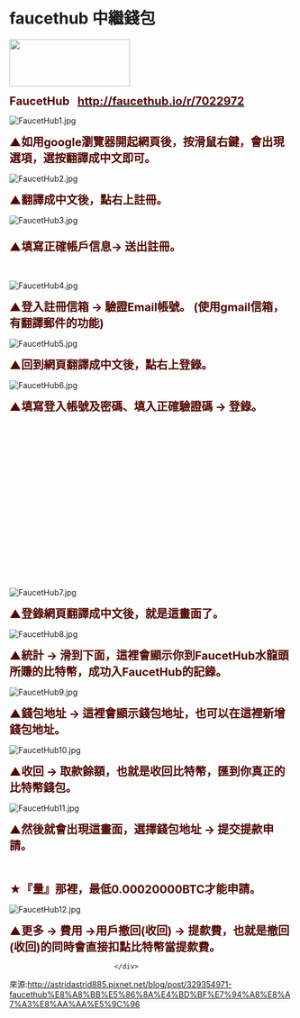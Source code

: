 # faucethub 中繼錢包
<img alt="" border="0" height="84" src="https://3.bp.blogspot.com/-kBBcWokDDpY/WW8vHMLxN2I/AAAAAAAADoI/N7HZQbn_YvYiqDi9IA8936Z5yDfNAGWDwCKgBGAs/s320/faucethubio.jpg" title="" width="214"></a></p>

<div class="article-content-inner" id="article-content-inner">
            <p><span style="font-size:20px"><span style="color:rgb(81, 7, 1)"><strong>FaucetHub &nbsp; </strong></span><strong><a href="http://faucethub.io/r/7022972" target="_blank"><span style="color:#510701">http://faucethub.io/r/7022972</span></a></strong></span></p>

<p><img alt="FaucetHub1.jpg" src="https://pic.pimg.tw/astridastrid885/1505739993-3112710562_l.jpg" title="FaucetHub1.jpg" original="https://pic.pimg.tw/astridastrid885/1505739993-3112710562_l.jpg"></p>

<p><span style="color:#510701"><span style="font-size:20px"><strong>▲如用</strong></span></span><span style="color:#510701"><span style="font-size:20px"><strong><span style="color:#510701"><span style="font-size:20px"><strong><span style="color:#510701"><strong><span style="font-size:20px">google瀏覽器</span></strong></span></strong></span></span>開起網頁後</strong></span></span><span style="color:#510701"><span style="font-size:20px"><strong><span style="color:#510701"><strong><span style="font-size:20px">，按滑鼠右鍵，會出現選項，選按翻譯成中文即可。</span></strong></span></strong></span></span></p>

<p><img alt="FaucetHub2.jpg" src="https://pic.pimg.tw/astridastrid885/1505739993-1450152687_l.jpg" title="FaucetHub2.jpg" original="https://pic.pimg.tw/astridastrid885/1505739993-1450152687_l.jpg" style="display: inline;"></p>

<p><span style="color:#510701"><span style="font-size:20px"><strong><span style="color:#510701"><strong><span style="font-size:20px"><span style="color:#510701"><span style="font-size:20px"><strong>▲</strong></span></span>翻譯成中文</span></strong></span></strong></span></span><span style="color:#510701"><span style="font-size:20px"><strong>後，點右上註冊。</strong></span></span></p>

<p><img alt="FaucetHub3.jpg" src="https://pic.pimg.tw/astridastrid885/1505739993-2761855818_l.jpg" title="FaucetHub3.jpg" original="https://pic.pimg.tw/astridastrid885/1505739993-2761855818_l.jpg" style="display: inline;"></p>

<h3><span style="color:#510701"><strong><span style="font-size:20px">▲填寫正確帳戶信息</span></strong></span><span style="color:#510701"><span style="font-size:20px"><strong>→</strong></span><span style="color:#510701"><span style="font-size:20px"><strong> </strong></span></span><strong><span style="font-size:20px">送出註冊。</span></strong></span></h3>

<p>&nbsp;</p>

<p><img alt="FaucetHub4.jpg" src="https://pic.pimg.tw/astridastrid885/1505739992-2939436681_l.jpg" title="FaucetHub4.jpg" original="https://pic.pimg.tw/astridastrid885/1505739992-2939436681_l.jpg" style="display: inline;"></p>

<p><span style="color:#510701"><span style="font-size:20px"><strong>▲登入註冊信箱 → 驗證Email帳號。 (<strong><span style="font-size:20px">使用gmail信箱，有翻譯郵件的功能</span></strong>)</strong></span></span></p>

<p><img alt="FaucetHub5.jpg" src="https://pic.pimg.tw/astridastrid885/1505739993-216008765_l.jpg" title="FaucetHub5.jpg" original="https://pic.pimg.tw/astridastrid885/1505739993-216008765_l.jpg" style="display: inline;"></p>

<p><span style="color:#510701"><span style="font-size:20px"><strong><span style="color:#510701"><strong><span style="font-size:20px"><span style="color:#510701"><span style="font-size:20px"><strong>▲回到網頁</strong></span></span>翻譯成中文</span></strong></span></strong></span></span><span style="color:#510701"><span style="font-size:20px"><strong>後，點右上登錄。</strong></span></span></p>

<p><img alt="FaucetHub6.jpg" src="https://pic.pimg.tw/astridastrid885/1505739993-1008951618_l.jpg" title="FaucetHub6.jpg" original="https://pic.pimg.tw/astridastrid885/1505739993-1008951618_l.jpg" style="display: inline;"></p>

<p><span style="color:#510701"><strong><span style="font-size:20px">▲填寫登入帳號及密碼、填入正確驗證碼</span></strong></span><span style="color:#510701"><span style="font-size:20px"><strong> → 登錄。</strong></span></span><div class="article-inread-ad"><ins class="adsbyfalcon pixnet-ad" data-ad-client="1" data-ad-slot="2394" data-embed="false" style="display:inline-block;width:336px;height:280px;" data-adsbyfalcon-status="done"></ins></div></p>

<p><img alt="FaucetHub7.jpg" src="https://pic.pimg.tw/astridastrid885/1505739994-1570096522_l.jpg" title="FaucetHub7.jpg" original="https://pic.pimg.tw/astridastrid885/1505739994-1570096522_l.jpg" style="display: inline;"></p>

<p><span style="color:#510701"><span style="font-size:20px"><strong><span style="color:#510701"><strong><span style="font-size:20px"><span style="color:#510701"><span style="font-size:20px"><strong>▲登錄網頁</strong></span></span>翻譯成中文</span></strong></span></strong></span></span><span style="color:#510701"><span style="font-size:20px"><strong>後，就是這畫面了。</strong></span></span></p>

<p><img alt="FaucetHub8.jpg" src="https://pic.pimg.tw/astridastrid885/1505739994-442530582_l.jpg" title="FaucetHub8.jpg" original="https://pic.pimg.tw/astridastrid885/1505739994-442530582_l.jpg" style="display: inline;"></p>

<p><span style="color:#510701"><span style="font-size:20px"><strong><span style="color:#510701"><strong><span style="font-size:20px"><span style="color:#510701"><span style="font-size:20px"><strong>▲統計 → 滑到下面，這裡會顯示你到</strong></span></span></span></strong></span></strong></span></span><span style="font-size:20px"><span style="color:rgb(81, 7, 1)"><strong>FaucetHub</strong></span></span><span style="color:#510701"><strong><span style="font-size:20px">水龍頭所賺的</span></strong></span><span style="color:#510701"><strong><span style="font-size:20px">比特幣，成功入</span></strong></span><span style="font-size:20px"><span style="color:rgb(81, 7, 1)"><strong>FaucetHub</strong></span></span><span style="color:#510701"><strong><span style="font-size:20px">的記錄。</span></strong></span></p>

<p><img alt="FaucetHub9.jpg" src="https://pic.pimg.tw/astridastrid885/1505739995-419927239_l.jpg" title="FaucetHub9.jpg" original="https://pic.pimg.tw/astridastrid885/1505739995-419927239_l.jpg" style="display: inline;"></p>

<p><span style="color:#510701"><span style="font-size:20px"><strong><span style="color:#510701"><strong><span style="font-size:20px"><span style="color:#510701"><span style="font-size:20px"><strong>▲</strong></span></span></span></strong></span></strong></span></span><span style="color:#510701"><span style="font-size:20px"><strong><span style="color:#510701"><strong><span style="font-size:20px"><span style="color:#510701"><span style="font-size:20px"><strong>錢包地址 → </strong></span></span></span></strong></span></strong></span></span><span style="color:#510701"><span style="font-size:20px"><strong><span style="color:#510701"><strong><span style="font-size:20px"><span style="color:#510701"><span style="font-size:20px"><strong>這裡會顯示</strong></span></span></span></strong></span></strong></span></span><span style="color:#510701"><span style="font-size:20px"><strong><span style="color:#510701"><strong><span style="font-size:20px"><span style="color:#510701"><span style="font-size:20px"><strong>錢包地址</strong></span></span></span></strong></span></strong></span></span><span style="color:#510701"><span style="font-size:20px"><strong><span style="color:#510701"><strong><span style="font-size:20px"><span style="color:#510701"><span style="font-size:20px"><strong>，也可以在</strong></span></span></span></strong></span></strong></span></span><span style="color:#510701"><span style="font-size:20px"><strong><span style="color:#510701"><strong><span style="font-size:20px"><span style="color:#510701"><span style="font-size:20px"><strong><span style="color:#510701"><span style="font-size:20px"><strong><span style="color:#510701"><strong><span style="font-size:20px"><span style="color:#510701"><span style="font-size:20px"><strong>這裡</strong></span></span></span></strong></span></strong></span></span>新增錢包地址。</strong></span></span></span></strong></span></strong></span></span></p>

<p><img alt="FaucetHub10.jpg" src="https://pic.pimg.tw/astridastrid885/1505739995-3089307115_l.jpg" title="FaucetHub10.jpg" original="https://pic.pimg.tw/astridastrid885/1505739995-3089307115_l.jpg" style="display: inline;"></p>

<p><span style="color:#510701"><span style="font-size:20px"><strong><span style="color:#510701"><strong><span style="font-size:20px"><span style="color:#510701"><span style="font-size:20px"><strong>▲</strong></span></span></span></strong></span></strong></span></span><span style="color:#510701"><span style="font-size:20px"><strong><span style="color:#510701"><strong><span style="font-size:20px"><span style="color:#510701"><span style="font-size:20px"><strong>收回 → </strong></span></span></span></strong></span></strong></span></span><span style="color:#510701"><span style="font-size:20px"><strong><span style="color:#510701"><strong><span style="font-size:20px"><span style="color:#510701"><span style="font-size:20px"><strong>取款餘額，也就是收回</strong></span></span></span></strong></span></strong></span></span><span style="color:#510701"><strong><span style="font-size:20px">比特幣，</span></strong></span><span style="color:#510701"><strong><span style="font-size:20px">匯到你真正的比特幣錢包。</span></strong></span></p>

<p><img alt="FaucetHub11.jpg" src="https://pic.pimg.tw/astridastrid885/1505739995-1843779864_l.jpg" title="FaucetHub11.jpg" original="https://pic.pimg.tw/astridastrid885/1505739995-1843779864_l.jpg" style="display: inline;"></p>

<p><span style="color:#510701"><strong><span style="font-size:20px">▲然後就會出現這畫面，選擇</span></strong></span><span style="color:#510701"><span style="font-size:20px"><strong><span style="color:#510701"><strong><span style="font-size:20px"><span style="color:#510701"><span style="font-size:20px"><strong>錢包地址 → 提交提款申請。<br>
<br>
<br>
★『量』那裡，最低0.00020000BTC才能</strong></span></span></span></strong></span></strong></span></span><span style="color:#510701"><span style="font-size:20px"><strong><span style="color:#510701"><strong><span style="font-size:20px"><span style="color:#510701"><span style="font-size:20px"><strong><span style="color:#510701"><span style="font-size:20px"><strong><span style="color:#510701"><strong><span style="font-size:20px"><span style="color:#510701"><span style="font-size:20px"><strong>申請。</strong></span></span></span></strong></span></strong></span></span></strong></span></span></span></strong></span></strong></span></span></p>

<p><img alt="FaucetHub12.jpg" src="https://pic.pimg.tw/astridastrid885/1505739996-3217597158_l.jpg" title="FaucetHub12.jpg" original="https://pic.pimg.tw/astridastrid885/1505739996-3217597158_l.jpg" style="display: inline;"></p>

<p><span style="color:#510701"><strong><span style="font-size:20px">▲更多 → 費用 →用戶撤回(收回) → 提歀費，也就是</span></strong></span><span style="color:#510701"><strong><span style="font-size:20px"><span style="color:#510701"><strong><span style="font-size:20px">撤回(收回)</span></strong></span></span></strong></span><span style="color:#510701"><strong><span style="font-size:20px">的同時會直接扣點比特幣當</span></strong></span><span style="color:#510701"><strong><span style="font-size:20px"><span style="color:#510701"><strong><span style="font-size:20px">提歀費</span></strong></span>。</span></strong></span></p>

                        
                        

                              </div>
來源:http://astridastrid885.pixnet.net/blog/post/329354971-faucethub%E8%A8%BB%E5%86%8A%E4%BD%BF%E7%94%A8%E8%A7%A3%E8%AA%AA%E5%9C%96
